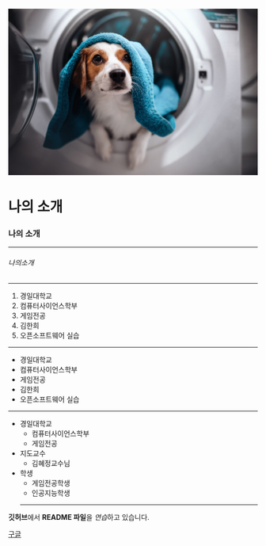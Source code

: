 ![강아지](./images/1134468.jpg)

# 나의 소개

### 나의 소개 
***
###### 나의소개
---
1. 경일대학교
2. 컴퓨터사이언스학부
3. 게임전공
4. 김한희
5. 오픈소프트웨어 실습

* * *

+ 경일대학교
+ 컴퓨터사이언스학부
+ 게임전공
+ 김한희
+ 오픈소프트웨어 실습

- - -
* 경일대학교  
  * 컴퓨터사이언스학부
  * 게임전공
* 지도교수
  * 김혜정교수님
* 학생
  * 게임전공학생
  * 인공지능학생
  ***
  

**깃허브**에서 **README 파일**을 *연습*하고 있습니다.

[구글](http://www.google.com, "구글사이트를 연결합니다.")

